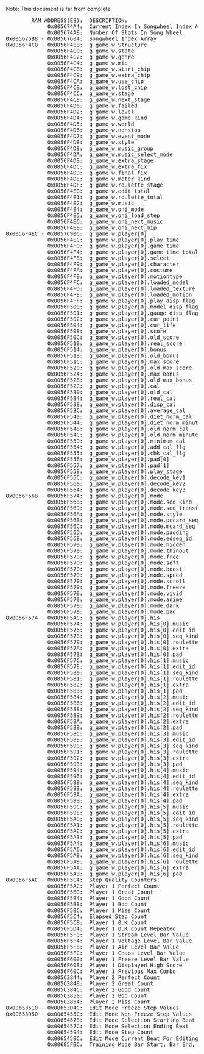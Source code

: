 Note: This document is far from complete.
<pre>
        RAM ADDRESS(ES):  DESCRIPTION:                                        NOTES:
             0x005674A4:  Current Index In Songwheel Index Array      
             0x005674A8:  Number Of Slots In Song Wheel
0x005675B8 - 0x00567604:  Songwheel Index Array 
0x0056F4C0 - 0x0056F4EB:  g_game_w Structure
             0x0056F4C0:  g_game_w.state
             0x0056F4C2:  g_game_w.genre
             0x0056F4C4:  g_game_w.mip
             0x0056F4C8:  g_game_w.start_chip
             0x0056F4C9:  g_game_w.extra_chip
             0x0056F4CA:  g_game_w.use_chip
             0x0056F4CB:  g_game_w.lost_chip
             0x0056F4CC:  g_game_w.stage
             0x0056F4CE:  g_game_w.next_stage
             0x0056F4D0:  g_game_w.failed
             0x0056F4D2:  g_game_w.level
             0x0056F4D4:  g_game_w.game_kind
             0x0056F4D5:  g_game_w.world
             0x0056F4D6:  g_game_w.nonstop
             0x0056F4D7:  g_game_w.event_mode
             0x0056F4D8:  g_game_w.style
             0x0056F4D9:  g_game_w music_group
             0x0056F4DA:  g_game_w.music_select_mode
             0x0056F4DB:  g_game_w.extra_stage
             0x0056F4DC:  g_game_w.extra_fix
             0x0056F4DD:  g_game_w.final_fix
             0x0056F4DE:  g_game_w.meter_kind
             0x0056F4DF:  g_game_w.roulette_stage
             0x0056F4E0:  g_game_w.edit_total
             0x0056F4E1:  g_game_w.roulette_total
             0x0056F4E2:  g_game_w.music
             0x0056F4E4:  g_game_w.oni_mode
             0x0056F4E5:  g_game_w.oni_load_step
             0x0056F4E6:  g_game_w.oni_next_music
             0x0056F4E8:  g_game_w.oni_next_mip
0x0056F4EC - 0x0057C906:  g_game_w.player[0]                                      player is an array of g_each_w structs
             0x0056F4EC:  g_game_w.player[0].play_time
             0x0056F4F0:  g_game_w.player[0].game_time
             0x0056F4F4:  g_game_w.player[0].game_time_total
             0x0056F4F8:  g_game_w.player[0].select
             0x0056F4F9:  g_game_w.player[0].character
             0x0056F4FA:  g_game_w.player[0].costume
             0x0056F4FB:  g_game_w.player[0].motiontype
             0x0056F4FC:  g_game_w.player[0].loaded_model
             0x0056F4FD:  g_game_w.player[0].loaded_texture
             0x0056F4FE:  g_game_w.player[0].loaded_motion
             0x0056F4FF:  g_game_w.player[0].play_disp_flag
             0x0056F500:  g_game_w.player[0].model_disp_flag
             0x0056F501:  g_game_w.player[0].gauge_disp_flag
             0x0056F502:  g_game_w.player[0].cur_point
             0x0056F504:  g_game_w.player[0].cur_life
             0x0056F508:  g_game_w.player[0].score
             0x0056F50C:  g_game_w.player[0].old_score
             0x0056F510:  g_game_w.player[0].real_score
             0x0056F514:  g_game_w.player[0].bonus
             0x0056F518:  g_game_w.player[0].old_bonus
             0x0056F51C:  g_game_w.player[0].max_score
             0x0056F520:  g_game_w.player[0].old_max_score
             0x0056F524:  g_game_w.player[0].max_bonus
             0x0056F528:  g_game_w.player[0].old_max_bonus
             0x0056F52C:  g_game_w.player[0].cal
             0x0056F530:  g_game_w.player[0].old_cal
             0x0056F534:  g_game_w.player[0].real_cal
             0x0056F538:  g_game_w.player[0].disp_cal
             0x0056F53C:  g_game_w.player[0].average_cal
             0x0056F540:  g_game_w.player[0].diet_norm_cal
             0x0056F544:  g_game_w.player[0].diet_norm_minute
             0x0056F548:  g_game_w.player[0].old_norm_cal
             0x0056F54C:  g_game_w.player[0].old_norm_minute
             0x0056F550:  g_game_w.player[0].minimum_cal
             0x0056F554:  g_game_w.player[0].add_cal_flg
             0x0056F555:  g_game_w.player[0].chk_cal_flg
             0x0056F556:  g_game_w.player[0].pad[0]
             0x0056F557:  g_game_w.player[0].pad[1]
             0x0056F558:  g_game_w.player[0].play_stage
             0x0056F55C:  g_game_w.player[0].decode_key1
             0x0056F560:  g_game_w.player[0].decode_key2
             0x0056F564:  g_game_w.player[0].decode_key3
0x0056F568 - 0x0056F574:  g_game_w.player[0].mode                                 mode is a play_mode struct
             0x0056F568:  g_game_w.player[0].mode.seq_kind
             0x0056F569:  g_game_w.player[0].mode.seq_transfer
             0x0056F56A:  g_game_w.player[0].mode.style
             0x0056F56B:  g_game_w.player[0].mode.pccard_seq
             0x0056F56C:  g_game_w.player[0].mode.mcard_seq
             0x0056F56D:  g_game_w.player[0].mode.padding
             0x0056F56E:  g_game_w.player[0].mode.edseq_id
             0x0056F570:  g_game_w.player[0].mode.hidden                          Bit field; 2 bits wide
             0x0056F570:  g_game_w.player[0].mode.thinout                         Bit field; 1 bit wide
             0x0056F570:  g_game_w.player[0].mode.free                            Bit field; 1 bit wide
             0x0056F570:  g_game_w.player[0].mode.soft                            Bit field; 1 bit wide
             0x0056F570:  g_game_w.player[0].mode.boost                           Bit field; 2 bits wide
             0x0056F570:  g_game_w.player[0].mode.speed                           Bit field; 5 bits wide
             0x0056F570:  g_game_w.player[0].mode.scroll                          Bit field; 2 bits wide
             0x0056F570:  g_game_w.player[0].mode.freeze                          Bit field; 1 bits wide
             0x0056F570:  g_game_w.player[0].mode.vivid                           Bit field; 2 bits wide
             0x0056F570:  g_game_w.player[0].mode.anime                           Bit field; 2 bits wide
             0x0056F570:  g_game_w.player[0].mode.dark                            Bit field; 1 bit wide
             0x0056F570:  g_game_w.player[0].mode.pad                             Bit field; 12 bits wide
0x0056F574 - 0x0056F5AC:  g_game_w.player[0].his                                  his is an array of play_his structs
             0x0056F574:  g_game_w.player[0].his[0].music
             0x0056F576:  g_game_w.player[0].his[0].edit_id
             0x0056F578:  g_game_w.player[0].his[0].seq_kind
             0x0056F579:  g_game_w.player[0].his[0].roulette
             0x0056F57A:  g_game_w.player[0].his[0].extra
             0x0056F57B:  g_game_w.player[0].his[0].pad
             0x0056F57C:  g_game_w.player[0].his[1].music
             0x0056F57E:  g_game_w.player[0].his[1].edit_id
             0x0056F580:  g_game_w.player[0].his[1].seq_kind
             0x0056F581:  g_game_w.player[0].his[1].roulette
             0x0056F582:  g_game_w.player[0].his[1].extra
             0x0056F583:  g_game_w.player[0].his[1].pad
             0x0056F584:  g_game_w.player[0].his[2].music
             0x0056F586:  g_game_w.player[0].his[2].edit_id
             0x0056F588:  g_game_w.player[0].his[2].seq_kind
             0x0056F589:  g_game_w.player[0].his[2].roulette
             0x0056F58A:  g_game_w.player[0].his[2].extra
             0x0056F58B:  g_game_w.player[0].his[2].pad
             0x0056F58C:  g_game_w.player[0].his[3].music
             0x0056F58E:  g_game_w.player[0].his[3].edit_id
             0x0056F590:  g_game_w.player[0].his[3].seq_kind
             0x0056F591:  g_game_w.player[0].his[3].roulette
             0x0056F592:  g_game_w.player[0].his[3].extra
             0x0056F593:  g_game_w.player[0].his[3].pad    
             0x0056F594:  g_game_w.player[0].his[4].music
             0x0056F596:  g_game_w.player[0].his[4].edit_id
             0x0056F598:  g_game_w.player[0].his[4].seq_kind
             0x0056F599:  g_game_w.player[0].his[4].roulette
             0x0056F59A:  g_game_w.player[0].his[4].extra
             0x0056F59B:  g_game_w.player[0].his[4].pad
             0x0056F59C:  g_game_w.player[0].his[5].music
             0x0056F59E:  g_game_w.player[0].his[5].edit_id
             0x0056F5A0:  g_game_w.player[0].his[5].seq_kind
             0x0056F5A1:  g_game_w.player[0].his[5].roulette
             0x0056F5A2:  g_game_w.player[0].his[5].extra
             0x0056F5A3:  g_game_w.player[0].his[5].pad
             0x0056F5A4:  g_game_w.player[0].his[6].music
             0x0056F5A6:  g_game_w.player[0].his[6].edit_id
             0x0056F5A8:  g_game_w.player[0].his[6].seq_kind
             0x0056F5A9:  g_game_w.player[0].his[6].roulette
             0x0056F5AA:  g_game_w.player[0].his[6].extra
             0x0056F5AB:  g_game_w.player[0].his[6].pad
0x0056F5AC - 0x0056F5C4:  Step Quality Counters:
             0x0056F5AC:  Player 1 Perfect Count
             0x0056F5B0:  Player 1 Great Count
             0x0056F5B4:  Player 1 Good Count
             0x0056F5B8:  Player 1 Boo Count
             0x0056F5BC:  Player 1 Miss Count
             0x0056F5C4:  Elapsed Step Count
             0x0056F5C8:  Player 1 0.K Count
             0x0056F5D4:  Player 1 O.K Count Repeated
             0x0056F5F0:  Player 1 Stream Level Bar Value
             0x0056F5F4:  Player 1 Voltage Level Bar Value
             0x0056F5F8:  Player 1 Air Level Bar Value
             0x0056F5FC:  Player 1 Chaos Level Bar Value
             0x0056F600:  Player 1 Freeze Level Bar Value
             0x0056F608:  Player 1 Displayed High Score
             0x0056F60C:  Player 1 Previous Max Combo
             0x005C3844:  Player 2 Perfect Count
             0x005C3848:  Player 2 Great Count
             0x005C384C:  Player 2 Good Count
             0x005C3850:  Player 2 Boo Count
             0x005C3854:  Player 2 Miss Count
0x00653510 - 0x00653D4C:  Edit Mode Freeze Step Values
0x00653D50 - 0x0065455C:  Edit Mode Non-Freeze Step Values
             0x00654578:  Edit Mode Selection Starting Beat
             0x0065457C:  Edit Mode Selection Ending Beat
             0x00654594:  Edit Mode Step Count
             0x0065459C:  Edit Mode Current Beat For Editing
             0x00685FBC:  Training Mode Bar Start, Bar End, And Music Speed
</pre>

